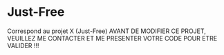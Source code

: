 # Just-Free
Correspond au projet X (Just-Free)
AVANT DE MODIFIER CE PROJET, VEUILLEZ ME CONTACTER ET ME PRESENTER VOTRE CODE POUR ETRE VALIDER !!!
